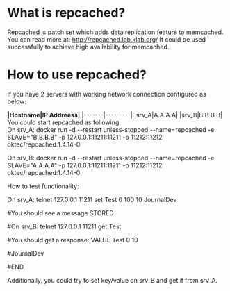 # What is repcached? 
Repcached is patch set which adds data replication feature to memcached. You can read more at: http://repcached.lab.klab.org/ It could be used successfully to achieve high availability for memcached.

# How to use repcached? 
If you have 2 servers with working network connection configured as below: 

**|Hostname|IP Addreess|**
|-------|---------|
|srv_A|A.A.A.A|
|srv_B|B.B.B.B|
You could start repcached as following:<br> 
On srv_A: docker run -d --restart unless-stopped --name=repcached -e SLAVE="B.B.B.B" -p 127.0.0.1:11211:11211 -p 11212:11212 oktec/repcached:1.4.14-0

On srv_B: docker run -d --restart unless-stopped --name=repcached -e SLAVE="A.A.A.A" -p 127.0.0.1:11211:11211 -p 11212:11212 oktec/repcached:1.4.14-0

How to test functionality:

On srv_A: telnet 127.0.0.1 11211 set Test 0 100 10 JournalDev

#You should see a message STORED

#On srv_B: telnet 127.0.0.1 11211 get Test

#You should get a response: VALUE Test 0 10

#JournalDev

#END

Additionally, you could try to set key/value on srv_B and get it from srv_A.
